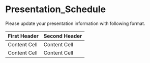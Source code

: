 # Presentation_Schedule
Please update your presentation information with following format.

| First Header  | Second Header |
| ------------- | ------------- |
| Content Cell  | Content Cell  |
| Content Cell  | Content Cell  |
